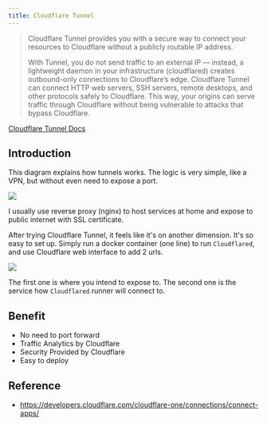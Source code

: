 ```yaml
---
title: Cloudflare Tunnel
---
```


> Cloudflare Tunnel provides you with a secure way to connect your resources to Cloudflare without a publicly routable IP address.
>
> With Tunnel, you do not send traffic to an external IP — instead, a lightweight daemon in your infrastructure (cloudflared) creates outbound-only connections to Cloudflare’s edge. Cloudflare Tunnel can connect HTTP web servers, SSH servers, remote desktops, and other protocols safely to Cloudflare. This way, your origins can serve traffic through Cloudflare without being vulnerable to attacks that bypass Cloudflare.

[Cloudflare Tunnel Docs](https://developers.cloudflare.com/cloudflare-one/connections/connect-apps/)

## Introduction

This diagram explains how tunnels works. The logic is very simple, like a VPN, but without even need to expose a port.

![](https://developers.cloudflare.com/cloudflare-one/static/documentation/connections/connect-apps/handshake.jpg)

I usually use reverse proxy (nginx) to host services at home and expose to public internet with SSL certificate.

After trying Cloudflare Tunnel, it feels like it's on another dimension. It's so easy to set up. Simply run a docker container (one line) to run `Cloudflared`, and use Cloudflare web interface to add 2 urls.

![](https://i.imgur.com/opiGimH.png)

The first one is where you intend to expose to. The second one is the service how `Cloudflared` runner will connect to.

## Benefit

- No need to port forward
- Traffic Analytics by Cloudflare
- Security Provided by Cloudflare
- Easy to deploy

## Reference

- https://developers.cloudflare.com/cloudflare-one/connections/connect-apps/

